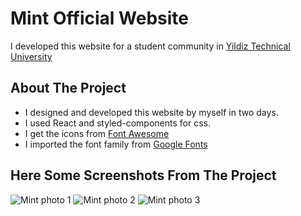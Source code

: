 # Mint Official Website

I developed this website for a student community in [Yildiz Technical University](https://yildiz.edu.tr/en)

## About The Project

- I designed and developed this website by myself in two days. 
- I used React and styled-components for css. 
- I get the icons from [Font Awesome](https://fontawesome.com/)
- I imported the font family from [Google Fonts](https://fonts.google.com/specimen/Oxygen?preview.text=%EA%B7%B8%EB%93%A4%EC%9D%98%20%EC%9E%A5%EB%B9%84%EC%99%80%20%EA%B8%B0%EA%B5%AC%EB%8A%94%20%EB%AA%A8%EB%91%90%20%EC%82%B4%EC%95%84%20%EC%9E%88%EB%8B%A4.&preview.text_type=custom&query=oxygen)

## Here Some Screenshots From The Project 

![Mint photo 1](https://user-images.githubusercontent.com/76486481/183260862-bdda3262-aeb0-4812-844b-69741352c73e.png)
![Mint photo 2](https://user-images.githubusercontent.com/76486481/183260864-3e99cf61-6c09-4084-9fa1-32c6d78b58f5.png)
![Mint photo 3](https://user-images.githubusercontent.com/76486481/183260866-b4c36029-9f37-4bcb-a2b1-33c3a7453b86.png)
